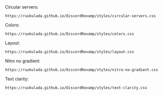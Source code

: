 Circular servers:
```
https://ruukulada.github.io/DiscordRevamp/styles/circular-servers.css
```
Colors:
```
https://ruukulada.github.io/DiscordRevamp/styles/colors.css
```
Layout:
```
https://ruukulada.github.io/DiscordRevamp/styles/layout.css
```
Nitro no gradient:
```
https://ruukulada.github.io/DiscordRevamp/styles/nitro-no-gradient.css
```
Text clarity:
```
https://ruukulada.github.io/DiscordRevamp/styles/text-clarity.css
```
